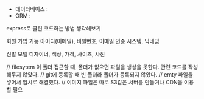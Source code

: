 
- 데이터베이스 : 
- ORM :

express로 클린 코드하는 방법 생각해보기


회원 가입 기능
    아이디(이메일), 비밀번호, 이메일 인증 시스템, 닉네임

신발 모델
    디자이너, 색상, 가격, 사이즈, 사진 

// filesytem 이 폴더 접근할 때, 폴더가 없으면 파일을 생성을 못한다. 관련 코드를 작성해두지 않았다.
// git에 등록할 때 빈 폴더라 폴더가 등록되지 않았다.
// emty 파일을 넣어서 임시로 해결했다.
// 이미지 파일은 따로 S3같은 서버를 만들거나 CDN을 이용할 필요
